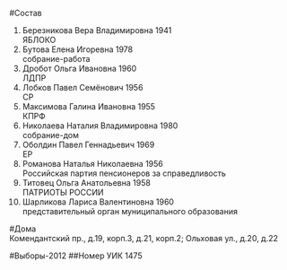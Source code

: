 #Состав
1. Березникова Вера Владимировна 1941   
    ЯБЛОКО
2. Бутова Елена Игоревна 1978   
    собрание-работа
3. Дробот Ольга Ивановна 1960   
    ЛДПР
4. Лобков Павел Семёнович 1956   
    СР
5. Максимова Галина Ивановна 1955   
    КПРФ
6. Николаева Наталия Владимировна 1980   
    собрание-дом
7. Оболдин Павел Геннадьевич 1969   
    ЕР
8. Романова Наталья Николаевна 1956   
    Российская партия пенсионеров за справедливость
9. Титовец Ольга Анатольевна 1958   
    ПАТРИОТЫ РОССИИ
10. Шарликова Лариса Валентиновна 1960   
    представительный орган муниципального образования

#Дома  
Комендантский пр., д.19,  корп.3, д.21, корп.2;  Ольховая ул., д.20, д.22

#Выборы-2012
##Номер УИК
1475
